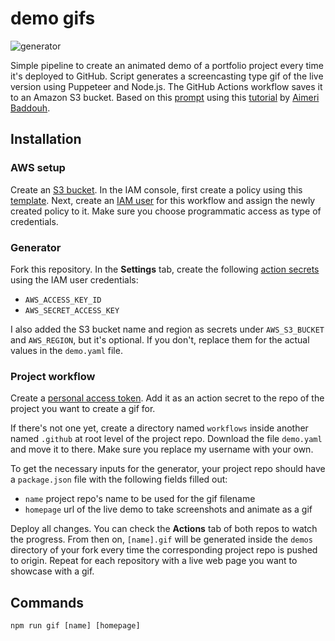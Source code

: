 # demo gifs
![generator](https://github.com/claudiacachayosorio/demo-gifs/actions/workflows/generator.yaml/badge.svg)

Simple pipeline to create an animated demo of a portfolio project every time it's deployed to GitHub. Script generates a screencasting type gif of the live version using Puppeteer and Node.js. The GitHub Actions workflow saves it to an Amazon S3 bucket. Based on this [prompt](https://www.codementor.io/projects/web/build-a-screenshot-pipeline-c22ccscro8) using this [tutorial](https://dev.to/aimerib/using-puppeteer-to-make-animated-gifs-of-page-scrolls-1lko) by [Aimeri Baddouh](https://www.slothcrew.com/).


## Installation

### AWS setup
Create an [S3 bucket](https://docs.aws.amazon.com/AmazonS3/latest/userguide/creating-bucket.html). In the IAM console, first create a policy using this [template](https://docs.aws.amazon.com/IAM/latest/UserGuide/reference_policies_examples_s3_rw-bucket.html). Next, create an [IAM user](https://docs.aws.amazon.com/IAM/latest/UserGuide/id_users_create.html) for this workflow and assign the newly created policy to it. Make sure you choose programmatic access as type of credentials.

### Generator
Fork this repository. In the **Settings** tab, create the following [action secrets](https://github.com/claudiacachayosorio/demo-gifs/settings/secrets/actions) using the IAM user credentials:
* `AWS_ACCESS_KEY_ID`
* `AWS_SECRET_ACCESS_KEY`

I also added the S3 bucket name and region as secrets under `AWS_S3_BUCKET` and `AWS_REGION`, but it's optional. If you don't, replace them for the actual values in the `demo.yaml` file.

### Project workflow
Create a [personal access token](https://docs.github.com/en/github/authenticating-to-github/keeping-your-account-and-data-secure/creating-a-personal-access-token). Add it as an action secret to the repo of the project you want to create a gif for.

If there's not one yet, create a directory named `workflows` inside another named `.github` at root level of the project repo. Download the file `demo.yaml` and move it to there. Make sure you replace my username with your own.

To get the necessary inputs for the generator, your project repo should have a `package.json` file with the following fields filled out:
* `name` project repo's name to be used for the gif filename
* `homepage` url of the live demo to take screenshots and animate as a gif

Deploy all changes. You can check the **Actions** tab of both repos to watch the progress. From then on, `[name].gif` will be generated inside the `demos` directory of your fork every time the corresponding project repo is pushed to origin. Repeat for each repository with a live web page you want to showcase with a gif.


## Commands
````
npm run gif [name] [homepage]
````
